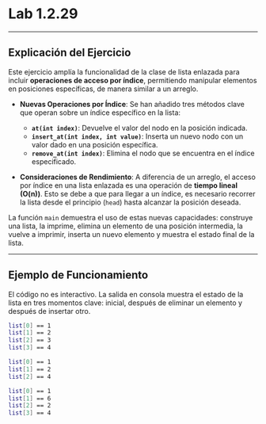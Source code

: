# Lab 1.2.29

-----

## Explicación del Ejercicio

Este ejercicio amplía la funcionalidad de la clase de lista enlazada para incluir **operaciones de acceso por índice**, permitiendo manipular elementos en posiciones específicas, de manera similar a un arreglo.

  * **Nuevas Operaciones por Índice**: Se han añadido tres métodos clave que operan sobre un índice específico en la lista:

      * **`at(int index)`**: Devuelve el valor del nodo en la posición indicada.
      * **`insert_at(int index, int value)`**: Inserta un nuevo nodo con un valor dado en una posición específica.
      * **`remove_at(int index)`**: Elimina el nodo que se encuentra en el índice especificado.

  * **Consideraciones de Rendimiento**: A diferencia de un arreglo, el acceso por índice en una lista enlazada es una operación de **tiempo lineal (O(n))**. Esto se debe a que para llegar a un índice, es necesario recorrer la lista desde el principio (`head`) hasta alcanzar la posición deseada.

La función `main` demuestra el uso de estas nuevas capacidades: construye una lista, la imprime, elimina un elemento de una posición intermedia, la vuelve a imprimir, inserta un nuevo elemento y muestra el estado final de la lista.

-----

## Ejemplo de Funcionamiento

El código no es interactivo. La salida en consola muestra el estado de la lista en tres momentos clave: inicial, después de eliminar un elemento y después de insertar otro.

```bash
list[0] == 1
list[1] == 2
list[2] == 3
list[3] == 4

list[0] == 1
list[1] == 2
list[2] == 4

list[0] == 1
list[1] == 6
list[2] == 2
list[3] == 4
```
